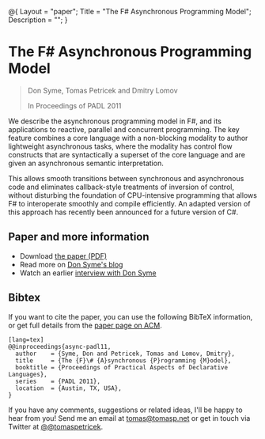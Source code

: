 ﻿@{ 
  Layout = "paper";
  Title = "The F# Asynchronous Programming Model";
  Description = "";
}

# The F# Asynchronous Programming Model

> Don Syme, Tomas Petricek and Dmitry Lomov
>
> In Proceedings of PADL 2011

We describe the asynchronous programming model in F#, and its applications to reactive, 
parallel and concurrent programming. The key feature combines a core language with a 
non-blocking modality to author lightweight asynchronous tasks, where the modality has 
control flow constructs that are syntactically a superset of the core language and are 
given an asynchronous semantic interpretation. 

This allows smooth transitions between synchronous and asynchronous code and eliminates 
callback-style treatments of inversion of control, without disturbing the foundation of 
CPU-intensive programming that allows F# to interoperate smoothly and compile efficiently. 
An adapted version of this approach has recently been announced for a future version of C#.


## Paper and more information

 - Download [the paper (PDF)](async.pdf)
 - Read more on [Don Syme's blog](http://blogs.msdn.com/b/dsyme/archive/2010/10/21/the-f-asynchronous-programming-model-padl-2010-pre-publication-draft.aspx)
 - Watch an earlier [interview with Don Syme](http://channel9.msdn.com/Blogs/Charles/Don-Syme-Whats-new-in-F-Asynchronous-Workflows-and-welcome-to-the-NET-family)
 
## <a id="cite">Bibtex</a>
If you want to cite the paper, you can use the following BibTeX information, or
get full details from the [paper page on ACM](http://dl.acm.org/citation.cfm?id=1946313.1946334&coll=DL&dl=GUIDE&CFID=375487526&CFTOKEN=86636259).

    [lang=tex]
    @@inproceedings{async-padl11,
      author    = {Syme, Don and Petricek, Tomas and Lomov, Dmitry}, 
      title     = {The {F}\# {A}synchronous {P}rogramming {M}odel},
      booktitle = {Proceedings of Practical Aspects of Declarative Languages},
      series    = {PADL 2011},
      location  = {Austin, TX, USA},
    } 

If you have any comments, suggestions or related ideas, I'll be happy to 
hear from you! Send me an email at [tomas@tomasp.net](mailto:tomas@tomasp.net)
or get in touch via Twitter at [@@tomaspetricek](http://twitter.com/tomaspetricek).
